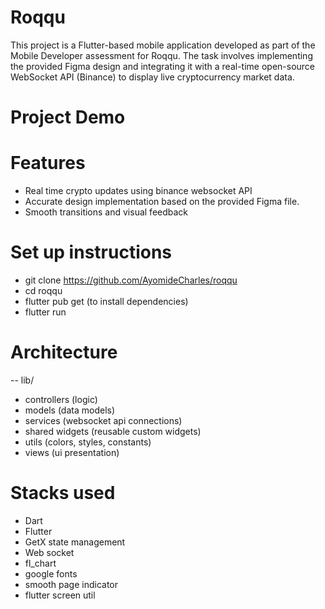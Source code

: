 # Roqqu

This project is a Flutter-based mobile application developed as part of the Mobile Developer assessment for Roqqu.
The task involves implementing the provided Figma design and integrating it with a real-time open-source WebSocket API (Binance) to display live cryptocurrency market data.

# Project Demo


# Features 
- Real time crypto updates using binance websocket API
- Accurate design implementation based on the provided Figma file.
- Smooth transitions and visual feedback



# Set up instructions
- git clone https://github.com/AyomideCharles/roqqu
- cd roqqu
- flutter pub get (to install dependencies)
- flutter run

# Architecture
-- lib/
 - controllers  (logic)
 - models   (data models)
 - services  (websocket api connections) 
 - shared widgets (reusable custom widgets)
 - utils (colors, styles, constants)
 - views (ui presentation)

# Stacks used
- Dart
- Flutter
- GetX state management
- Web socket
- fl_chart
- google fonts
- smooth page indicator
- flutter screen util

